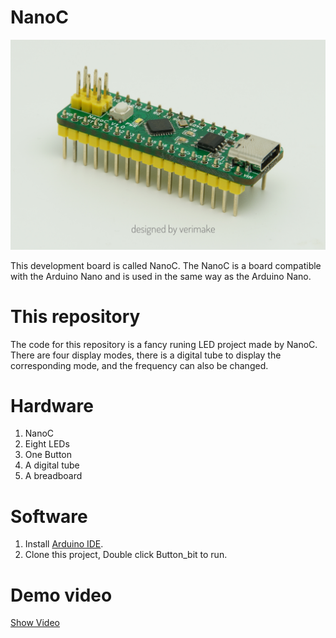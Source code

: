# NanoC

![NanoC](/img/NanoC.jpg)

This development board is called NanoC. The NanoC is a board compatible with the Arduino Nano and is used in the same way as the Arduino Nano.

# This repository

The code for this repository is a fancy runing LED project made by NanoC.
There are four display modes, there is a digital tube to display the corresponding mode, and the frequency can also be changed.

# Hardware
1. NanoC
2. Eight LEDs
3. One Button
4. A digital tube
5. A breadboard

# Software

1. Install [Arduino IDE](https://www.arduino.cc/en/Main/Software).
2. Clone this project, Double click Button_bit to run.

# Demo video

[Show Video](https://www.bilibili.com/video/av74526846)
